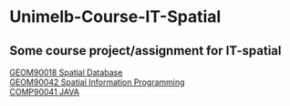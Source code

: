 # Unimelb-Course-IT-Spatial
## Some course project/assignment for IT-spatial

[GEOM90018 Spatial Database](https://github.com/Whoscbk/Unimelb-Course-IT-Spatial/tree/master/GEOM90018)  
[GEOM90042 Spatial Information Programming](https://github.com/Whoscbk/Unimelb-Course-IT-Spatial/tree/master/GEOM90042)  
[COMP90041 JAVA](https://github.com/Whoscbk/Unimelb-Course-IT-Spatial/tree/master/COMP90041/Nim%20game)  

